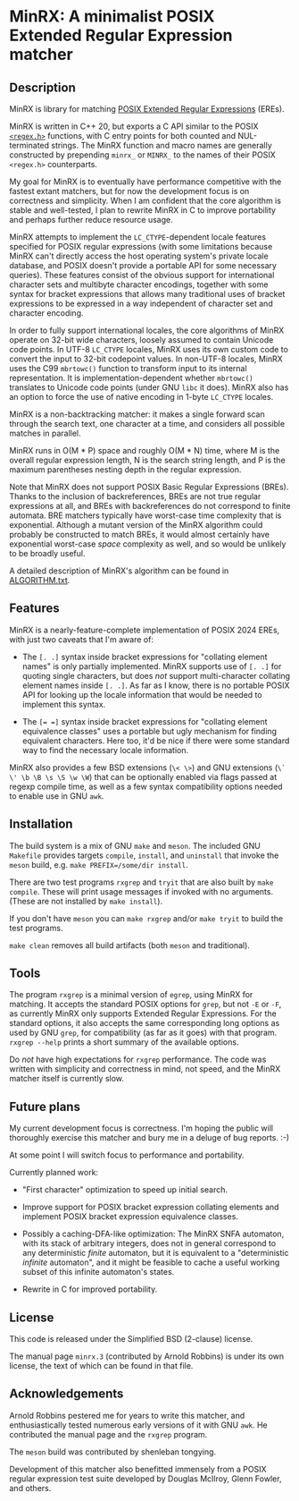 # MinRX: A minimalist POSIX Extended Regular Expression matcher

## Description

MinRX is library for matching
[POSIX Extended Regular Expressions](https://pubs.opengroup.org/onlinepubs/9699919799/basedefs/V1_chap09.html#tag_09_04)
(EREs).

MinRX is written in C++ 20, but exports a C API similar to the POSIX
[`<regex.h>`](https://pubs.opengroup.org/onlinepubs/9699919799/basedefs/regex.h.html)
functions, with C entry points for both counted and NUL-terminated
strings.  The MinRX function and macro names are generally constructed
by prepending `minrx_` or `MINRX_` to the names of their POSIX `<regex.h>`
counterparts.

My goal for MinRX is to eventually have performance competitive with
the fastest extant matchers, but for now the development focus is on
correctness and simplicity.  When I am confident that the core algorithm
is stable and well-tested, I plan to rewrite MinRX in C to improve
portability and perhaps further reduce resource usage.

MinRX attempts to implement the `LC_CTYPE`-dependent locale features
specified for POSIX regular expressions (with some limitations because
MinRX can't directly access the host operating system's private locale
database, and POSIX doesn't provide a portable API for some necessary
queries).  These features consist of the obvious support for international
character sets and multibyte character encodings, together with some
syntax for bracket expressions that allows many traditional uses of
bracket expressions to be expressed in a way independent of character
set and character encoding.

In order to fully support international locales, the core algorithms
of MinRX operate on 32-bit wide characters, loosely assumed to contain
Unicode code points.  In UTF-8 `LC_CTYPE` locales, MinRX uses its own
custom code to convert the input to 32-bit codepoint values.  In non-UTF-8
locales, MinRX uses the C99 `mbrtowc()` function to transform input to
its internal representation.  It is implementation-dependent whether
`mbrtowc()` translates to Unicode code points (under GNU `libc` it does).
MinRX also has an option to force the use of native encoding in 1-byte
`LC_CTYPE` locales.

MinRX is a non-backtracking matcher: it makes a single forward scan
through the search text, one character at a time, and considers all
possible matches in parallel.

MinRX runs in O(M * P) space and roughly O(M * N) time, where M is the
overall regular expression length, N is the search string length, and
P is the maximum parentheses nesting depth in the regular expression.

Note that MinRX does not support POSIX Basic Regular Expressions (BREs).
Thanks to the inclusion of backreferences, BREs are not true regular
expressions at all, and BREs with backreferences do not correspond to
finite automata.  BRE matchers typically have worst-case time complexity
that is exponential.  Although a mutant version of the MinRX algorithm
could probably be constructed to match BREs, it would almost certainly
have exponential worst-case *space* complexity as well, and so would be
unlikely to be broadly useful.

A detailed description of MinRX's algorithm can be found in [ALGORITHM.txt](ALGORITHM.txt).

## Features

MinRX is a nearly-feature-complete implementation of POSIX 2024 EREs,
with just two caveats that I'm aware of:

* The `[. .]` syntax inside bracket expressions for "collating element
  names" is only partially implemented.  MinRX supports use of `[. .]`
  for quoting single characters, but does *not* support multi-character
  collating element names inside `[. .]`.  As far as I know, there is
  no portable POSIX API for looking up the locale information that
  would be needed to implement this syntax.

* The `[= =]` syntax inside bracket expressions for "collating element
  equivalence classes" uses a portable but ugly mechanism for finding
  equivalent characters.  Here too, it'd be nice if there were some
  standard way to find the necessary locale information.

MinRX also provides a few BSD extensions (`\< \>`) and GNU extensions
(<code>\\\` \\' \b \B \s \S \w \W</code>) that can be optionally enabled
via flags passed at regexp compile time, as well as a few syntax compatibility
options needed to enable use in GNU `awk`.

## Installation

The build system is a mix of GNU `make` and `meson`.  The included
GNU `Makefile` provides targets `compile`, `install`, and `uninstall` that
invoke the `meson` build, e.g. `make PREFIX=/some/dir install`.

There are two test programs `rxgrep` and `tryit` that are also built
by `make compile`. These will print usage messages if invoked
with no arguments.  (These are not installed by `make install`).

If you don't have `meson` you can `make rxgrep` and/or `make tryit`
to build the test programs.

`make clean` removes all build artifacts (both `meson` and traditional).

## Tools

The program `rxgrep` is a minimal version of `egrep`, using MinRX for
matching. It accepts the standard POSIX options for `grep`, but not `-E`
or `-F`, as currently MinRX only supports Extended Regular Expressions. For
the standard options, it also accepts the same corresponding long
options as used by GNU `grep`, for compatibility (as far as it goes)
with that program. `rxgrep --help` prints a short summary of the
available options.

Do *not* have high expectations for `rxgrep` performance. The code
was written with simplicity and correctness in mind, not speed, and
the MinRX matcher itself is currently slow.

## Future plans

My current development focus is correctness.  I'm hoping the public will
thoroughly exercise this matcher and bury me in a deluge of bug reports. :-)

At some point I will switch focus to performance and portability.

Currently planned work:

* "First character" optimization to speed up initial search.

* Improve support for POSIX bracket expression collating elements
  and implement POSIX bracket expression equivalence classes.

* Possibly a caching-DFA-like optimization: The MinRX SNFA automaton,
  with its stack of arbitrary integers, does not in general correspond
  to any deterministic *finite* automaton, but it is equivalent to a
  "deterministic *infinite* automaton", and it might be feasible to cache
  a useful working subset of this infinite automaton's states.

* Rewrite in C for improved portability.

## License

This code is released under the Simplified BSD (2-clause) license.

The manual page `minrx.3` (contributed by Arnold Robbins) is
under its own license, the text of which can be found in that file.

## Acknowledgements

Arnold Robbins pestered me for years to write this matcher, and enthusiastically
tested numerous early versions of it with GNU `awk`.
He contributed the manual page and the `rxgrep` program.

The `meson` build was contributed by shenleban tongying.

Development of this matcher also benefitted immensely from a POSIX regular
expression test suite developed by Douglas McIlroy, Glenn Fowler, and others.
